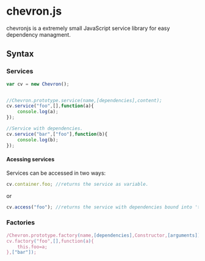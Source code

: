 # chevron.js

chevronjs is a extremely small JavaScript service library for easy dependency managment.

## Syntax

### Services

```javascript
var cv = new Chevron();


//Chevron.prototype.service(name,[dependencies],content);
cv.service("foo",[],function(a){
    console.log(a);
});

//Service with dependencies.
cv.service("bar",["foo"],function(b){
    console.log(b);
});
```

#### Acessing services

Services can be accessed in two ways:

```javascript
cv.container.foo; //returns the service as variable.
```

or

```javascript
cv.access("foo"); //returns the service with dependencies bound into 'this'.
```

### Factories

```javascript
/Chevron.prototype.factory(name,[dependencies],Constructor,[arguments]);
cv.factory("foo",[],function(a){
    this.foo=a;
},["bar"]);
```

